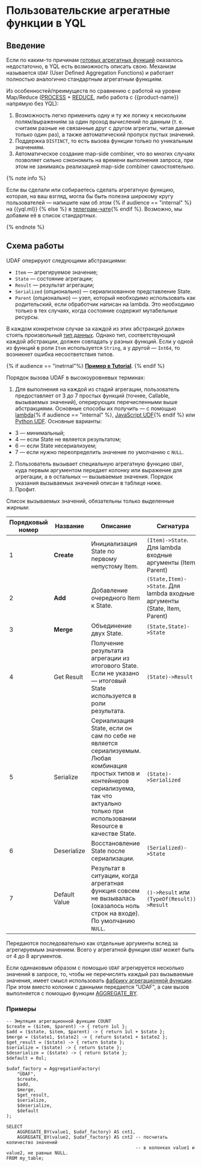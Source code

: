 # Пользовательские агрегатные функции в YQL

## Введение
Если по каким-то причинам [готовых агрегатных функций](../builtins/aggregation.md) оказалось недостаточно, в YQL есть возможность описать свою. Механизм называется `UDAF` (User Defined Aggregation Functions) и работает полностью аналогично стандартным агрегатным функциям.

Из особенностей/преимуществ по сравнению с работой на уровне Map/Reduce ([PROCESS](../syntax/process.md) + [REDUCE](../syntax/reduce.md), либо работа с {{product-name}} напрямую без YQL):

1. Возможность легко применить одну и ту же логику к нескольким полям/выражениям за один проход вычислений по данным (т. е. считаем разные не связанные друг с другом агрегаты, читая данные только один раз), а также автоматический пропуск пустых значений.
2. Поддержка `DISTINCT`, то есть вызова функции только по уникальным значениям.
3. Автоматическое создание map-side combiner, что во многих случаях позволяет сильно сэкономить на времени выполнения запроса, при этом не занимаясь реализацией map-side combiner самостоятельно.

{% note info %}

Если вы сделали или собираетесь сделать агрегатную функцию, которая, на ваш взгляд, могла бы быть полезна широкому кругу пользователей — напишите нам об этом {% if audience == "internal" %}на {{yql.ml}} {% else %} в [телеграм-чате]({{community-tg}}){% endif %}. Возможно, мы добавим её в список стандартных.

{% endnote %}

## Схема работы
UDAF оперируют следующими абстракциями:

* `Item` — агрегируемое значение;
* `State` — состояние агрегации;
* `Result` — результат агрегации;
* `Serialized` <span class="gray;">(опционально)</span> — сериализованное представление State.
* `Parent` <span class="gray;">(опционально)</span> — узел, который необходимо использовать как родительский, если обработчик написан на lambda. Это необходимо только в тех случаях, когда состояние содержит мутабельные ресурсы.

В каждом конкретном случае за каждой из этих абстракций должен стоять произвольный [тип данных](../types/primitive.md).
Однако тип, соответствующий каждой абстракции, должен совпадать у разных функций. Если у одной из функций в роли `Item` используется `String`, а у другой — `Int64`, то возникнет ошибка несоответствия типов.

{% if audience == "inetrnal"%}
**[Пример в Tutorial]({{yql.link}}/Tutorial/yt_22_User_Defined_Aggregation_Functions)**.
{% endif %}

Порядок вызова UDAF в высокоуровневых терминах:

1. Для выполнения на каждой из стадий агрегации, пользователь предоставляет от 3 до 7 простых функций (точнее, Callable, вызываемых значений), оперирующих перечисленными выше абстракциями. Основные способы их получить — с помощью [lambda](../syntax/expressions.md#lambda){% if audience == "internal" %}, [JavaScript UDF](../udf/javascript.md){% endif %} или [Python UDF](../udf/python.md). Основные варианты:

  * 3 — минимальный;
  * 4 — если State не является результатом;
  * 6 — если State несериализуем;
  * 7 — если нужно переопределить значение по умолчанию с `NULL`.
2. Пользователь вызывает специальную агрегатную функцию `UDAF`, куда первым аргументом передает колонку или выражение для агрегации, а в остальных — вызываемые значения. Порядок указания вызываемых значений описан в таблице ниже.
3. Профит.

Список вызываемых значений, обязательны только выделенные жирным:

| Порядковый номер | Название | Описание | Сигнатура |
| --- | --- | --- | --- |
| 1 | **Create** | Инициализация State по первому непустому Item. | `(Item)->State`. Для lambda входные аргументы (Item, Parent) |
| 2 | **Add** | Добавление очередного Item к State. | `(State,Item)->State`. Для lambda входные аргументы (State, Item, Parent) |
| 3 | **Merge** | Объединение двух State. | `(State,State)->State` |
| 4 | Get Result | Получение результата агрегации из итогового State.<br>Если не указано — итоговый State используется в роли результата. | `(State)->Result` |
| 5 | Serialize | Сериализация State, если он сам по себе не является сериализуемым.<br>Любая комбинация простых типов и контейнеров сериализуема, так что актуально только при использовании Resource в качестве State.  | `(State)->Serialized` |
| 6 | Deserialize | Восстановление State после сериализации. | `(Serialized)->State` |
| 7 | Default Value | Результат в ситуации, когда агрегатная функция совсем не вызывалась (оказалось ноль строк на входе). По умолчанию `NULL`. | `()->Result` или `(TypeOf(Result))->Result` |

Передаются последовательно как отдельные аргументы вслед за агрегируемым значением. Всего у агрегатной функции `UDAF` может быть от 4 до 8 аргументов.

Если одинаковым образом с помощью `UDAF` агрегируется несколько значений в запросе, то, чтобы не перечислять каждый раз вызываемые значения, имеет смысл использовать [фабрику агрегационной функции](../builtins/basic.md#aggregationfactory). При этом вместо колонки с данными передается "UDAF", а сам вызов выполняется с помощью функции [AGGREGATE_BY](../builtins/aggregation.md#aggregateby).

### Примеры
``` yql
-- Эмуляция агрегационной функции COUNT
$create = ($item, $parent) -> { return 1ul };
$add = ($state, $item, $parent) -> { return 1ul + $state };
$merge = ($state1, $state2) -> { return $state1 + $state2 };
$get_result = ($state) -> { return $state };
$serialize = ($state) -> { return $state };
$deserialize = ($state) -> { return $state };
$default = 0ul;

$udaf_factory = AggregationFactory(
    "UDAF",
    $create,
    $add,
    $merge,
    $get_result,
    $serialize,
    $deserialize,
    $default
);

SELECT
    AGGREGATE_BY(value1, $udaf_factory) AS cnt1,
    AGGREGATE_BY(value2, $udaf_factory) AS cnt2 -- посчитать количество значений
                                                -- в колонках value1 и value2, не равных NULL.
FROM my_table;
```

